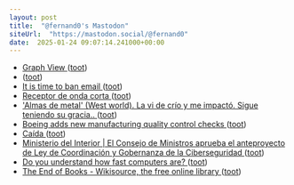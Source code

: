 ```yaml
---
layout: post
title:  "@fernand0's Mastodon"
siteUrl:  "https://mastodon.social/@fernand0"
date:  2025-01-24 09:07:14.241000+00:00
---
```

*  [Graph View ](https://quartz.jzhao.xyz/features/graph-vie) ([toot](https://mastodon.social/@fernand0/113882538589544264))
*  [ ](https://mastodon.social/@vrruiz) ([toot](https://mastodon.social/@fernand0/113882013273600747))
*  [It is time to ban email ](https://shkspr.mobi/blog/2025/01/it-is-time-to-ban-email) ([toot](https://mastodon.social/@fernand0/113881756879833423))
*  [Receptor de onda corta ](https://www.flickr.com/photos/fernand0/54270138524) ([toot](https://mastodon.social/@fernand0/113881043328919132))
*  [&#39;Almas de metal&#39; (West world). La vi de crío y me impactó. Sigue teniendo su gracia.. ](https://mastodon.social/@fernand0/113880228242743501) ([toot](https://mastodon.social/@fernand0/113880228242743501))
*  [Boeing adds new manufacturing quality control checks ](https://www.enca.com/business/boeing-adds-new-manufacturing-quality-control-check) ([toot](https://mastodon.social/@fernand0/113879168164274108))
*  [Caída ](https://avecesunafoto.wordpress.com/2025/01/23/caida) ([toot](https://mastodon.social/@fernand0/113879138980977663))
*  [Ministerio del Interior \|  El Consejo de Ministros aprueba el anteproyecto de Ley de Coordinación y Gobernanza de la Ciberseguridad   ](https://www.interior.gob.es/opencms/ca/detalle/articulo/El-Consejo-de-Ministros-aprueba-el-anteproyecto-de-Ley-de-Coordinacion-y-Gobernanza-de-la-Ciberseguridad/) ([toot](https://mastodon.social/@fernand0/113878911945027493))
*  [Do you understand how fast computers are? ](https://shkspr.mobi/blog/2025/01/do-you-understand-how-fast-computers-are) ([toot](https://mastodon.social/@fernand0/113878557381538552))
*  [The End of Books - Wikisource, the free online library ](https://en.wikisource.org/wiki/The_End_of_Book) ([toot](https://mastodon.social/@fernand0/113878273320753792))
